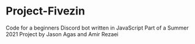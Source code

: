 # Project-Fivezin
Code for a beginners Discord bot written in JavaScript
Part of a Summer 2021 Project by Jason Agas and Amir Rezaei 

